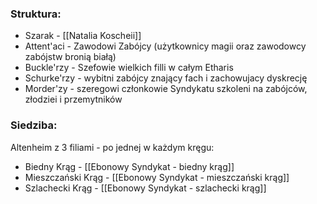 ### Struktura:

- Szarak - [[Natalia Koscheii]]
- Attent'aci - Zawodowi Zabójcy (użytkownicy magii oraz zawodowcy zabójstw bronią białą)
- Buckle'rzy - Szefowie wielkich filli w całym Etharis
- Schurke'rzy - wybitni zabójcy znający fach i zachowujacy dyskrecję
- Morder'zy - szeregowi członkowie Syndykatu szkoleni na zabójców, złodziei i przemytników


### Siedziba:
Altenheim z 3 filiami - po jednej w każdym kręgu:
- Biedny Krąg - [[Ebonowy Syndykat - biedny krąg]]
- Mieszczański Krąg - [[Ebonowy Syndykat - mieszczański krąg]]
- Szlachecki Krąg - [[Ebonowy Syndykat - szlachecki krąg]]